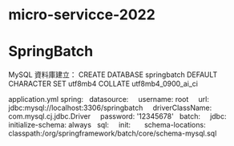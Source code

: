 # micro-servicce-2022

# SpringBatch
MySQL 資料庫建立：
CREATE DATABASE springbatch DEFAULT CHARACTER SET utf8mb4 COLLATE utf8mb4_0900_ai_ci

application.yml
spring:
  datasource:
    username: root
    url: jdbc:mysql://localhost:3306/springbatch
    driverClassName: com.mysql.cj.jdbc.Driver
    password: '12345678'
  batch:
    jdbc:
      initialize-schema: always
  sql:
    init:
      schema-locations: classpath:/org/springframework/batch/core/schema-mysql.sql
